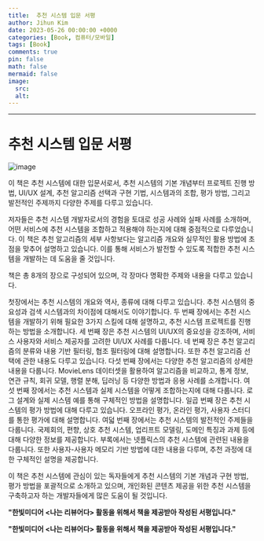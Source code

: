 ```yaml
---
title:  추천 시스템 입문 서평
author: Jihun Kim
date: 2023-05-26 00:00:00 +0000
categories: [Book, 컴퓨터/모바일]
tags: [Book]
comments: true
pin: false
math: false
mermaid: false
image:
  src: 
  alt:
---
```

---

# 추천 시스템 입문 서평

![image](https://image.aladin.co.kr/Community/paper/2023/0526/pimg_7229551373871064.jpeg)

이 책은 추천 시스템에 대한 입문서로서, 추천 시스템의 기본 개념부터 프로젝트 진행 방법, UI/UX 설계, 추천 알고리즘 선택과 구현 기법, 시스템과의 조합, 평가 방법, 그리고 발전적인 주제까지 다양한 주제를 다루고 있습니다.

저자들은 추천 시스템 개발자로서의 경험을 토대로 성공 사례와 실패 사례를 소개하며, 어떤 서비스에 추천 시스템을 조합하고 적용해야 하는지에 대해 중점적으로 다루었습니다. 이 책은 추천 알고리즘의 세부 사항보다는 알고리즘 개요와 실무적인 활용 방법에 초점을 맞추어 설명하고 있습니다. 이를 통해 서비스가 발전할 수 있도록 적합한 추천 시스템을 개발하는 데 도움을 줄 것입니다.

책은 총 8개의 장으로 구성되어 있으며, 각 장마다 명확한 주제와 내용을 다루고 있습니다. 

첫장에서는 추천 시스템의 개요와 역사, 종류에 대해 다루고 있습니다. 추천 시스템의 중요성과 검색 시스템과의 차이점에 대해서도 이야기합니다.
두 번째 장에서는 추천 시스템을 개발하기 위해 필요한 3가지 스킬에 대해 설명하고, 추천 시스템 프로젝트를 진행하는 방법을 소개합니다.
세 번째 장은 추천 시스템의 UI/UX의 중요성을 강조하며, 서비스 사용자와 서비스 제공자를 고려한 UI/UX 사례를 다룹니다.
네 번째 장은 추천 알고리즘의 분류와 내용 기반 필터링, 협조 필터링에 대해 설명합니다. 또한 추천 알고리즘 선택에 관한 내용도 다루고 있습니다.
다섯 번째 장에서는 다양한 추천 알고리즘의 상세한 내용을 다룹니다. MovieLens 데이터셋을 활용하여 알고리즘을 비교하고, 통계 정보, 연관 규칙, 회귀 모델, 행렬 분해, 딥러닝 등 다양한 방법과 응용 사례를 소개합니다.
여섯 번째 장에서는 추천 시스템과 실제 시스템을 어떻게 조합하는지에 대해 다룹니다. 로그 설계와 실제 시스템 예를 통해 구체적인 방법을 설명합니다.
일곱 번째 장은 추천 시스템의 평가 방법에 대해 다루고 있습니다. 오프라인 평가, 온라인 평가, 사용자 스터디를 통한 평가에 대해 설명합니다.
여덟 번째 장에서는 추천 시스템의 발전적인 주제들을 다룹니다. 국제회의, 편향, 상호 추천 시스템, 업리프트 모델링, 도메인 특징과 과제 등에 대해 다양한 정보를 제공합니다.
부록에서는 넷플릭스의 추천 시스템에 관련된 내용을 다룹니다. 또한  사용자-사용자 메모리 기반 방법에 대한 내용을 다루며, 추천 과정에 대한 구체적인 설명을 제공합니다.

이 책은 추천 시스템에 관심이 있는 독자들에게 추천 시스템의 기본 개념과 구현 방법, 평가 방법을 포괄적으로 소개하고 있으며, 개인화된 콘텐츠 제공을 위한 추천 시스템을 구축하고자 하는 개발자들에게 많은 도움이 될 것입니다.


**"한빛미디어 \<나는 리뷰어다\> 활동을 위해서 책을 제공받아 작성된 서평입니다."**

**"한빛미디어 \<나는 리뷰어다\> 활동을 위해서 책을 제공받아 작성된 서평입니다."**